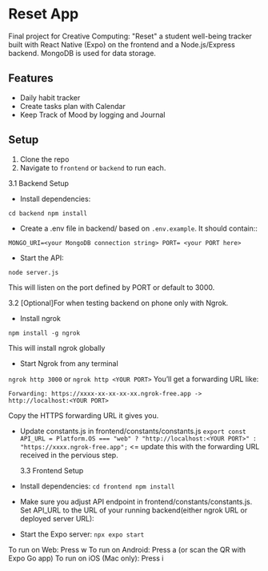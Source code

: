 # Reset App

Final project for Creative Computing:
"Reset" a student well-being tracker built with React Native (Expo) on the frontend and a Node.js/Express backend. MongoDB is used for data storage.

## Features

-   Daily habit tracker
-   Create tasks plan with Calendar
-   Keep Track of Mood by logging and Journal

## Setup

1. Clone the repo
2. Navigate to `frontend` or `backend` to run each.

3.1 Backend Setup

-   Install dependencies:

`cd backend
npm install`

-   Create a .env file in backend/ based on `.env.example`. It should contain::

`MONGO_URI=<your MongoDB connection string>
PORT= <your PORT here>`

-   Start the API:

`node server.js`

This will listen on the port defined by PORT or default to 3000.

3.2 [Optional]For when testing backend on phone only with Ngrok.

-   Install ngrok

`npm install -g ngrok`

This will install ngrok globally

-   Start Ngrok from any terminal

`ngrok http 3000` or `ngrok http <YOUR PORT>`
You’ll get a forwarding URL like:

`Forwarding: https://xxxx-xx-xx-xx-xx.ngrok-free.app -> http://localhost:<YOUR PORT>`

Copy the HTTPS forwarding URL it gives you.

-   Update constants.js in frontend/constants/constants.js
    `export const API_URL =
    Platform.OS === "web" ? "http://localhost:<YOUR PORT>" : "https://xxxx.ngrok-free.app";` <= update this with the forwarding URL received in the pervious step.

    3.3 Frontend Setup

-   Install dependencies:
    `cd frontend
npm install`

-   Make sure you adjust API endpoint in frontend/constants/constants.js. Set API_URL to the URL of your running backend(either ngrok URL or deployed server URL):

-   Start the Expo server:
    `npx expo start`

To run on Web: Press w
To run on Android: Press a (or scan the QR with Expo Go app)
To run on iOS (Mac only): Press i
